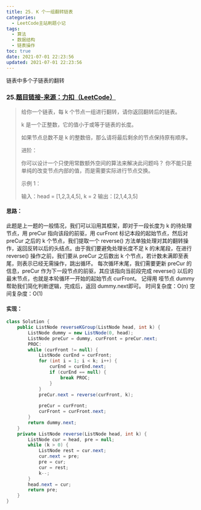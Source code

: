 ```yaml
---
title: 25. K 个一组翻转链表
categories:
  - LeetCode主站刷题小记
tags:
  - 算法
  - 数据结构
  - 链表操作
toc: true
date: 2021-07-01 22:23:56
updated: 2021-07-01 22:23:56
---
```


[//]: # (下一行开始到<!--more-->为引文部分，引文会显示在预览中)
链表中多个子链表的翻转
<!--more-->
<script id="__bs_script__">//<![CDATA[
    document.write("<script async src='http://HOST:3000/browser-sync/browser-sync-client.js?v=2.26.14'><\/script>".replace("HOST", location.hostname));
//]]></script>

[//]: # (下一行开始为正文)
### 25.[题目链接-来源：力扣（LeetCode）](https://leetcode-cn.com/problems/reverse-nodes-in-k-group)
> 给你一个链表，每 k 个节点一组进行翻转，请你返回翻转后的链表。
> 
> k 是一个正整数，它的值小于或等于链表的长度。
> 
> 如果节点总数不是 k 的整数倍，那么请将最后剩余的节点保持原有顺序。
> 
> 进阶：
> 
> 你可以设计一个只使用常数额外空间的算法来解决此问题吗？
> 你不能只是单纯的改变节点内部的值，而是需要实际进行节点交换。
> 
> 示例 1：
> 
> 输入：head = \[1,2,3,4,5], k = 2
> 输出：\[2,1,4,3,5]

#### 思路：
此题是上一题的一般情况，我们可以沿用其框架，即对于一段长度为 k 的待处理节点，用 preCur 指向该段的前驱，用 curFront 标记本段的起始节点，然后对 preCur 之后的 k 个节点，我们提取一个 reverse() 方法单独处理对其的翻转操作，返回反转以后的头结点。由于我们要避免处理长度不足 k 的末尾段，在进行 reverse() 操作之前，我们要从 preCur 之后数出 k 个节点，若计数未满即至表尾，则表示已经无需操作，跳出循环。
每次循环末尾，我们需要更新 preCur 的信息，preCur 作为下一段节点的前驱，其应该指向当前段完成 reverse() 以后的最末节点，也就是本轮循环一开始的起始节点 curFront。
记得用 哑节点 dummy 帮助我们简化判断逻辑，完成后，返回 dummy.next即可。
时间复杂度：O(n)
空间复杂度：O(1)

#### 实现：
```java
class Solution {
    public ListNode reverseKGroup(ListNode head, int k) {
        ListNode dummy = new ListNode(0, head);
        ListNode preCur = dummy, curFront = preCur.next;
        PROC:
        while (curFront != null) {
            ListNode curEnd = curFront;
            for (int i = 1; i < k; i++) {
                curEnd = curEnd.next;
                if (curEnd == null) {
                    break PROC;
                }
            }
            preCur.next = reverse(curFront, k);
            
            preCur = curFront;
            curFront = curFront.next;
        }
        return dummy.next;
    }
    private ListNode reverse(ListNode head, int k) {
        ListNode cur = head, pre = null;
        while (k > 0) {
            ListNode rest = cur.next;
            cur.next = pre;
            pre = cur;
            cur = rest;
            k--;
        }
        head.next = cur;
        return pre;
    }
}
```